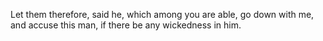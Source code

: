 Let them therefore, said he, which among you are able, go down with me, and accuse this man, if there be any wickedness in him.
